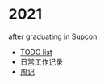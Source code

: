# 2021
after graduating in Supcon

+ [TODO list](https://github.com/linziyang1106/2021/issues/3)
+ [日常工作记录](https://github.com/linziyang1106/2021/issues/2)
+ [周记](https://github.com/linziyang1106/2021/issues/1)

